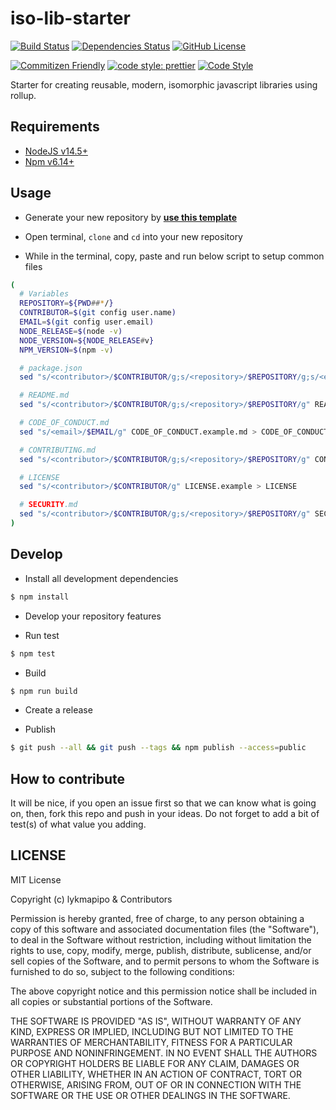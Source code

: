 # iso-lib-starter

[![Build Status](https://travis-ci.org/lykmapipo/iso-lib-starter.svg?branch=master)](https://travis-ci.org/lykmapipo/iso-lib-starter)
[![Dependencies Status](https://david-dm.org/lykmapipo/iso-lib-starter.svg)](https://david-dm.org/lykmapipo/iso-lib-starter)
[![GitHub License](https://img.shields.io/github/license/lykmapipo/iso-lib-starter)](https://github.com/lykmapipo/iso-lib-starter/blob/master/LICENSE)

[![Commitizen Friendly](https://img.shields.io/badge/commitizen-friendly-brightgreen.svg)](http://commitizen.github.io/cz-cli/)
[![code style: prettier](https://img.shields.io/badge/code_style-prettier-ff69b4.svg)](https://github.com/prettier/prettier)
[![Code Style](https://badgen.net/badge/code%20style/airbnb/ff5a5f?icon=airbnb)](https://github.com/airbnb/javascript)

Starter for creating reusable, modern, isomorphic javascript libraries using rollup.

## Requirements

- [NodeJS v14.5+](https://nodejs.org)
- [Npm v6.14+](https://www.npmjs.com/)

## Usage

- Generate your new repository by **<a href="https://github.com/lykmapipo/iso-lib-starter/generate" target="_blank">use this template</a>**

- Open terminal, `clone` and `cd` into your new repository

- While in the terminal, copy, paste and run below script to setup common files

```sh
(
  # Variables
  REPOSITORY=${PWD##*/}
  CONTRIBUTOR=$(git config user.name)
  EMAIL=$(git config user.email)
  NODE_RELEASE=$(node -v)
  NODE_VERSION=${NODE_RELEASE#v}
  NPM_VERSION=$(npm -v)

  # package.json
  sed "s/<contributor>/$CONTRIBUTOR/g;s/<repository>/$REPOSITORY/g;s/<email>/$EMAIL/g;s/<node_version>/$NODE_VERSION/g;s/<npm_version>/$NPM_VERSION/g" package.example.json > package.json

  # README.md
  sed "s/<contributor>/$CONTRIBUTOR/g;s/<repository>/$REPOSITORY/g" README.example.md > README.md

  # CODE_OF_CONDUCT.md
  sed "s/<email>/$EMAIL/g" CODE_OF_CONDUCT.example.md > CODE_OF_CONDUCT.md

  # CONTRIBUTING.md
  sed "s/<contributor>/$CONTRIBUTOR/g;s/<repository>/$REPOSITORY/g" CONTRIBUTING.example.md > CONTRIBUTING.md

  # LICENSE
  sed "s/<contributor>/$CONTRIBUTOR/g" LICENSE.example > LICENSE

  # SECURITY.md
  sed "s/<contributor>/$CONTRIBUTOR/g;s/<repository>/$REPOSITORY/g" SECURITY.example.md > SECURITY.md
)
```

## Develop

- Install all development dependencies

```sh
$ npm install
```

- Develop your repository features

- Run test

```sh
$ npm test
```

- Build

```sh
$ npm run build
```

- Create a release

- Publish

```sh
$ git push --all && git push --tags && npm publish --access=public
```

## How to contribute

It will be nice, if you open an issue first so that we can know what is going on, then, fork this repo and push in your ideas. Do not forget to add a bit of test(s) of what value you adding.

## LICENSE

MIT License

Copyright (c) lykmapipo & Contributors

Permission is hereby granted, free of charge, to any person obtaining a copy of this software and associated documentation files (the "Software"), to deal in the Software without restriction, including without limitation the rights to use, copy, modify, merge, publish, distribute, sublicense, and/or sell copies of the Software, and to permit persons to whom the Software is furnished to do so, subject to the following conditions:

The above copyright notice and this permission notice shall be included in all copies or substantial portions of the Software.

THE SOFTWARE IS PROVIDED "AS IS", WITHOUT WARRANTY OF ANY KIND, EXPRESS OR IMPLIED, INCLUDING BUT NOT LIMITED TO THE WARRANTIES OF MERCHANTABILITY, FITNESS FOR A PARTICULAR PURPOSE AND NONINFRINGEMENT. IN NO EVENT SHALL THE AUTHORS OR COPYRIGHT HOLDERS BE LIABLE FOR ANY CLAIM, DAMAGES OR OTHER LIABILITY, WHETHER IN AN ACTION OF CONTRACT, TORT OR OTHERWISE, ARISING FROM, OUT OF OR IN CONNECTION WITH THE SOFTWARE OR THE USE OR OTHER DEALINGS IN THE SOFTWARE.
